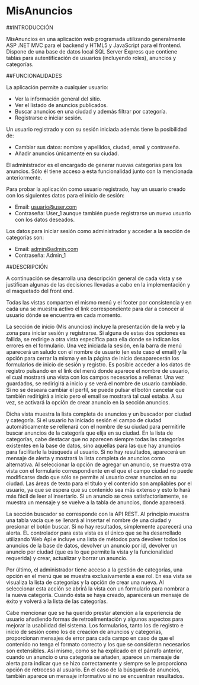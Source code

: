 # MisAnuncios

##INTRODUCCIÓN

MisAnuncios en una aplicación web programada utilizando generalmente ASP .NET MVC para el backend y HTML5 y JavaScript para el frontend. Dispone de una base de datos local SQL Server Express que contiene tablas para autentificación de usuarios (incluyendo roles), anuncios y categorías.

##FUNCIONALIDADES

La aplicación permite a cualquier usuario:

* Ver la información general del sitio.
* Ver el listado de anuncios publicados.
* Buscar anuncios en una ciudad y además filtrar por categoría.
* Registrarse e iniciar sesión.

Un usuario registrado y con su sesión iniciada además tiene la posibilidad de:

* Cambiar sus datos: nombre y apellidos, ciudad, email y contraseña.
* Añadir anuncios únicamente en su ciudad.

El administrador es el encargado de generar nuevas categorías para los anuncios. Sólo él tiene acceso a esta funcionalidad junto con la mencionada anteriormente.

Para probar la aplicación como usuario registrado, hay un usuario creado con los siguientes datos para el inicio de sesión:

* Email: usuario@user.com
* Contraseña: User_1
aunque también puede registrarse un nuevo usuario con los datos deseados.

Los datos para iniciar sesión como administrador y acceder a la sección de categorías son:

* Email: admin@admin.com
* Contraseña: Admin_1

##DESCRIPCIÓN

A continuación se desarrolla una descripción general de cada vista y se justifican algunas de las decisiones llevadas a cabo en la implementación y el maquetado del front end.

Todas las vistas comparten el mismo menú y el footer por consistencia y en cada una se muestra activo el link correspondiente para dar a conocer al usuario dónde se encuentra en cada momento.
    
La sección de inicio (Mis anuncios) incluye la presentación de la web y la zona para iniciar sesión y registrarse. Si alguna de estas dos opciones es fallida, se redirige a otra vista específica para ella donde se indican los errores en el formulario. Una vez iniciada la sesión, en la barra de menú aparecerá un saludo con el nombre de usuario (en este caso el email) y la opción para cerrar la misma y en la página de inicio desaparecerán los formularios de inicio de sesión y registro. Es posible acceder a los datos de registro pulsando en el link del menú donde aparece el nombre de usuario, el cual mostrará una vista con los campos necesarios a rellenar. Una vez guardados, se redirigirá a inicio y se verá el nombre de usuario cambiado. Si no se deseara cambiar el perfil, se puede pulsar el botón cancelar que también redirigirá a inicio pero el email se mostrará tal cual estaba. A su vez, se activará la opción de crear anuncio en la sección anuncios. 
    
Dicha vista muestra la lista completa de anuncios y un buscador por ciudad y categoría. Si el usuario ha iniciado sesión el campo de ciudad automáticamente se rellenará con el nombre de su ciudad para permitirle buscar anuncios de la categoría que elija en su ciudad. En la lista de categorías, cabe destacar que no aparecen siempre todas las categorías existentes en la base de datos, sino aquellas para las que hay anuncios para facilitarle la búsqueda al usuario.  Si no hay resultados, aparecerá un mensaje de alerta y mostrará la lista completa de anuncios como alternativa. Al seleccionar la opción de agregar un anuncio, se muestra otra vista con el formulario correspondiente en el que el campo ciudad no puede modificarse dado que sólo se permite al usuario crear anuncios en su ciudad. Las áreas de texto para el título y el contenido son ampliables por el usuario, ya que se espera que su contenido sea más extenso y esto lo hará más fácil de leer al insertarlo. Si un anuncio se crea satisfactoriamente, se muestra un mensaje y se vuelve a la tabla de anuncios, donde aparecerá.
    
La sección buscador se corresponde con la API REST. Al principio muestra una tabla vacía que se llenará al insertar el nombre de una ciudad y presionar el botón buscar. Si no hay resultados, simplemente aparecerá una alerta. EL controlador para esta vista es el único que se ha desarrollado utilizando Web Api e incluye una lista de métodos para devolver todos los anuncios de la base de datos, devolver un anuncio por id, devolver un anuncio por ciudad (que es lo que permite la vista y la funcionalidad requerida) y crear, actualizar y borrar un anuncio.
    
Por último, el administrador tiene acceso a la gestión de categorías, una opción en el menú que se muestra exclusivamente a ese rol. En esa vista se visualiza la lista de categorías y la opción de crear una nueva. Al seleccionar esta acción se abrirá la vista con un formulario para nombrar a la nueva categoría. Cuando ésta se haya creado, aparecerá un mensaje de éxito y volverá a la lista de las categorías.

Cabe mencionar que se ha querido prestar atención a la experiencia de usuario añadiendo formas de retroalimentación y algunos aspectos para mejorar la usabilidad del sistema. Los formularios, tanto los de registro e inicio de sesión como los de creación de anuncios y categorías, proporcionan mensajes de error para cada campo en caso de que el contenido no tenga el formato correcto y los que se consideran necesarios son extensibles. Así mismo, como se ha explicado en el párrafo anterior, cuando un anuncio o una categoría se añaden, aparece un mensaje de alerta para indicar que se hizo correctamente y siempre se le proporciona opción de retroceso al usuario. En el caso de la búsqueda de anuncios, también aparece un mensaje informativo si no se encuentran resultados.


